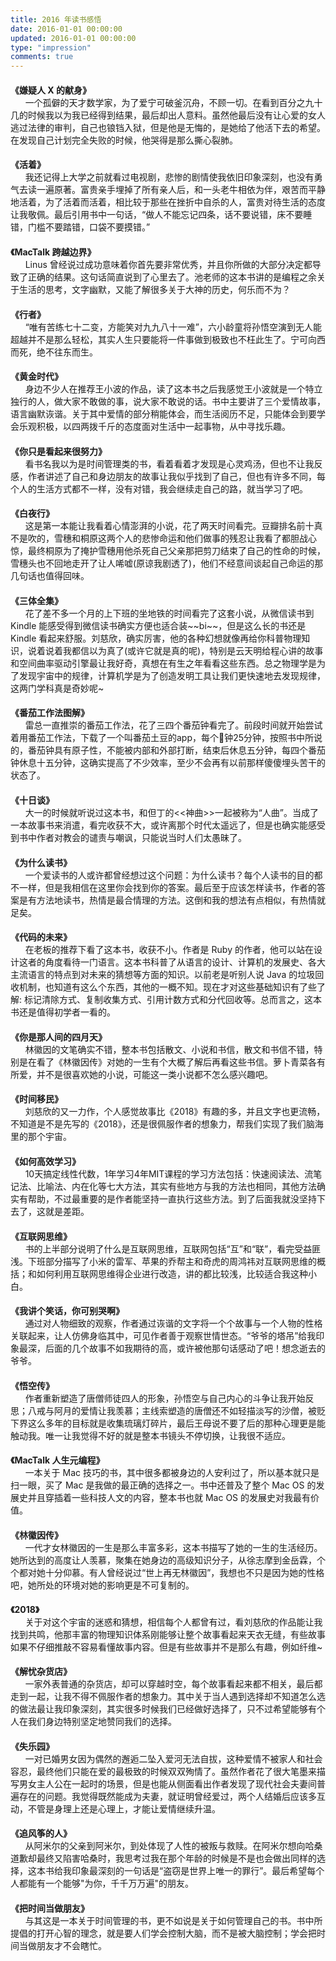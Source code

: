```yaml
---
title: 2016 年读书感悟
date: 2016-01-01 00:00:00
updated: 2016-01-01 00:00:00
type: "impression"
comments: true
---
```


<style>
.post-title {
  display: none !important;
}
.posts-expand {
  padding-top: 0px !important;
}
h4{
  margin-bottom: 0px !important;
}
</style>

<h4 id="嫌疑人 X 的献身">《嫌疑人 X 的献身》</h4>&nbsp;&nbsp;&nbsp;&nbsp;&nbsp;&nbsp;一个孤僻的天才数学家，为了爱宁可破釜沉舟，不顾一切。在看到百分之九十几的时候我以为我已经得到结果，最后却出人意料。虽然他最后没有让心爱的女人逃过法律的审判，自己也锒铛入狱，但是他是无悔的，是她给了他活下去的希望。在发现自己计划完全失败的时候，他哭得是那么撕心裂肺。

<h4 id="活着">《活着》</h4>&nbsp;&nbsp;&nbsp;&nbsp;&nbsp;&nbsp;我还记得上大学之前就看过电视剧，悲惨的剧情使我依旧印象深刻，也没有勇气去读一遍原著。富贵亲手埋掉了所有亲人后，和一头老牛相依为伴，艰苦而平静地活着，为了活着而活着，相比较于那些在挫折中自杀的人，富贵对待生活的态度让我敬佩。最后引用书中一句话，“做人不能忘记四条，话不要说错，床不要睡错，门槛不要踏错，口袋不要摸错。” 

<h4 id="MacTalk 跨越边界">《MacTalk 跨越边界》</h4>&nbsp;&nbsp;&nbsp;&nbsp;&nbsp;&nbsp;Linus 曾经说过成功意味着你首先要非常优秀，并且你所做的大部分决定都导致了正确的结果。这句话简直说到了心里去了。池老师的这本书讲的是编程之余关于生活的思考，文字幽默，又能了解很多关于大神的历史，何乐而不为？

<h4 id="行者">《行者》</h4>&nbsp;&nbsp;&nbsp;&nbsp;&nbsp;&nbsp;“唯有苦练七十二变，方能笑对九九八十一难”，六小龄童将孙悟空演到无人能超越并不是那么轻松，其实人生只要能将一件事做到极致也不枉此生了。宁可向西而死，绝不往东而生。

<h4 id="黄金时代">《黄金时代》</h4>&nbsp;&nbsp;&nbsp;&nbsp;&nbsp;&nbsp;身边不少人在推荐王小波的作品，读了这本书之后我感觉王小波就是一个特立独行的人，做大家不敢做的事，说大家不敢说的话。书中主要讲了三个爱情故事，语言幽默诙谐。关于其中爱情的部分稍能体会，而生活阅历不足，只能体会到要学会乐观积极，以四两拨千斤的态度面对生活中一起事物，从中寻找乐趣。

<h4 id="你只是看起来很努力">《你只是看起来很努力》</h4>&nbsp;&nbsp;&nbsp;&nbsp;&nbsp;&nbsp;看书名我以为是时间管理类的书，看着看着才发现是心灵鸡汤，但也不让我反感，作者讲述了自己和身边朋友的故事让我似乎找到了自己，但也有许多不同，每个人的生活方式都不一样，没有对错，我会继续走自己的路，就当学习了吧。

<h4 id="白夜行">《白夜行》</h4>&nbsp;&nbsp;&nbsp;&nbsp;&nbsp;&nbsp;这是第一本能让我看着心情澎湃的小说，花了两天时间看完。豆瓣排名前十真不是吹的，雪穗和桐原这两个人的悲惨命运和他们做事的残忍让我看了都胆战心惊，最终桐原为了掩护雪穗用他杀死自己父亲那把剪刀结束了自己的性命的时候，雪穗头也不回地走开了让人唏嘘(原谅我剧透了)，他们不经意间谈起自己命运的那几句话也值得回味。

<h4 id="三体全集">《三体全集》</h4>&nbsp;&nbsp;&nbsp;&nbsp;&nbsp;&nbsp;花了差不多一个月的上下班的坐地铁的时间看完了这套小说，从微信读书到 Kindle 能感受得到微信读书确实方便也适合装~~bi~~，但是这么长的书还是 Kindle 看起来舒服。刘慈欣，确实厉害，他的各种幻想就像再给你科普物理知识，说着说着我都信以为真了(或许它就是真的呢)，特别是云天明给程心讲的故事和空间曲率驱动引擎最让我好奇，真想在有生之年看看这些东西。总之物理学是为了发现宇宙中的规律，计算机学是为了创造发明工具让我们更快速地去发现规律，这两门学科真是奇妙呢~

<h4 id="番茄工作法图解">《番茄工作法图解》</h4>&nbsp;&nbsp;&nbsp;&nbsp;&nbsp;&nbsp;雷总一直推崇的番茄工作法，花了三四个番茄钟看完了。前段时间就开始尝试着用番茄工作法，下载了一个叫番茄土豆的app，每个🍅钟25分钟，按照书中所说的，番茄钟具有原子性，不能被内部和外部打断，结束后休息五分钟，每四个番茄钟休息十五分钟，这确实提高了不少效率，至少不会再有以前那样傻傻埋头苦干的状态了。

<h4 id="十日谈">《十日谈》</h4>&nbsp;&nbsp;&nbsp;&nbsp;&nbsp;&nbsp;大一的时候就听说过这本书，和但丁的<<神曲>>一起被称为“人曲”。当成了一本故事书来消遣，看完收获不大，或许离那个时代太遥远了，但是也确实能感受到书中作者对教会的谴责与嘲讽，只能说当时人们太愚昧了。

<h4 id="为什么读书">《为什么读书》</h4>&nbsp;&nbsp;&nbsp;&nbsp;&nbsp;&nbsp;一个爱读书的人或许都曾经想过这个问题：为什么读书？每个人读书的目的都不一样，但是我相信在这里你会找到你的答案。最后至于应该怎样读书，作者的答案是有方法地读书，热情是最合情理的方法。这倒和我的想法有点相似，有热情就足矣。

<h4 id="代码的未来">《代码的未来》</h4>&nbsp;&nbsp;&nbsp;&nbsp;&nbsp;&nbsp;在老板的推荐下看了这本书，收获不小。作者是 Ruby 的作者，他可以站在设计这者的角度看待一门语言。这本书科普了从语言的设计、计算机的发展史、各大主流语言的特点到对未来的猜想等方面的知识。以前老是听别人说 Java 的垃圾回收机制，也知道有这么个东西，其他的一概不知。现在才对这些基础知识有了些了解: 标记清除方式、复制收集方式、引用计数方式和分代回收等。总而言之，这本书还是值得初学者一看的。

<h4 id="你是那人间的四月天">《你是那人间的四月天》</h4>&nbsp;&nbsp;&nbsp;&nbsp;&nbsp;&nbsp;林徽因的文笔确实不错，整本书包括散文、小说和书信，散文和书信不错，特别是在看了《林徽因传》对她的一生有个大概了解后再看这些书信。萝卜青菜各有所爱，并不是很喜欢她的小说，可能这一类小说都不怎么感兴趣吧。

<h4 id="时间移民">《时间移民》</h4>&nbsp;&nbsp;&nbsp;&nbsp;&nbsp;&nbsp;刘慈欣的又一力作，个人感觉故事比《2018》有趣的多，并且文字也更流畅，不知道是不是先写的《2018》，还是很佩服作者的想象力，帮我们实现了我们脑海里的那个宇宙。

<h4 id="如何高效学习">《如何高效学习》</h4>&nbsp;&nbsp;&nbsp;&nbsp;&nbsp;&nbsp;10天搞定线性代数，1年学习4年MIT课程的学习方法包括：快速阅读法、流笔记法、比喻法、内在化等七大方法，其实有些地方与我的方法也相同，其他方法确实有帮助，不过最重要的是作者能坚持一直执行这些方法。到了后面我就没坚持下去了，这就是差距。

<h4 id="互联网思维">《互联网思维》</h4>&nbsp;&nbsp;&nbsp;&nbsp;&nbsp;&nbsp;书的上半部分说明了什么是互联网思维，互联网包括“互”和“联”，看完受益匪浅。下班部分描写了小米的雷军、苹果的乔帮主和奇虎的周鸿祎对互联网思维的概括；和如何利用互联网思维得企业进行改造，讲的都比较浅，比较适合我这种小白。

<h4 id="我讲个笑话，你可别哭啊">《我讲个笑话，你可别哭啊》</h4>&nbsp;&nbsp;&nbsp;&nbsp;&nbsp;&nbsp;通过对人物细致的观察，作者通过诙谐的文字将一个个故事与一个人物的性格关联起来，让人仿佛身临其中，可见作者善于观察世情世态。“爷爷的塔吊”给我印象最深，后面的几个故事不如我期待的高，或许被他那句话感动了吧！想念逝去的爷爷。

<h4 id="悟空传">《悟空传》</h4>&nbsp;&nbsp;&nbsp;&nbsp;&nbsp;&nbsp;作者重新塑造了唐僧师徒四人的形象，孙悟空与自己内心的斗争让我开始反思；八戒与阿月的爱情让我羡慕；主线索塑造的唐僧还不如轻描淡写的沙僧，被贬下界这么多年的目标就是收集琉璃灯碎片，最后王母说不要了后的那种心理更是能触动我。唯一让我觉得不好的就是整本书镜头不停切换，让我很不适应。

<h4 id="MacTalk 人生元编程">《MacTalk 人生元编程》</h4>&nbsp;&nbsp;&nbsp;&nbsp;&nbsp;&nbsp;一本关于 Mac 技巧的书，其中很多都被身边的人安利过了，所以基本就只是扫一眼，买了 Mac 是我做的最正确的选择之一。书中还普及了整个 Mac OS 的发展史并且穿插着一些科技人文的内容，整本书也就 Mac OS 的发展史对我最有价值。

<h4 id="林徽因传">《林徽因传》</h4>&nbsp;&nbsp;&nbsp;&nbsp;&nbsp;&nbsp;一代才女林徽因的一生是那么丰富多彩，这本书描写了她的一生的生活经历。她所达到的高度让人羡慕，聚集在她身边的高级知识分子，从徐志摩到金岳霖，个个都对她十分仰慕。有人曾经说过“世上再无林徽因”，我想也不只是因为她的性格吧，她所处的环境对她的影响更是不可复制的。

<h4 id="2018">《2018》</h4>&nbsp;&nbsp;&nbsp;&nbsp;&nbsp;&nbsp;关于对这个宇宙的迷惑和猜想，相信每个人都曾有过，看刘慈欣的作品能让我找到共鸣，他那丰富的物理知识体系刚能够让整个故事看起来天衣无缝，有些故事如果不仔细推敲不容易看懂故事内容。但是有些故事并不是那么有趣，例如纤维~

<h4 id="解忧杂货店">《解忧杂货店》</h4>&nbsp;&nbsp;&nbsp;&nbsp;&nbsp;&nbsp;一家外表普通的杂货店，却可以穿越时空，每个故事看起来都不相关，最后都走到一起，让我不得不佩服作者的想象力。其中关于当人遇到选择却不知道怎么选的做法最让我印象深刻，其实很多时候我们已经做好选择了，只不过希望能够有个人在我们身边特别坚定地赞同我们的选择。

<h4 id="失乐园">《失乐园》</h4>&nbsp;&nbsp;&nbsp;&nbsp;&nbsp;&nbsp;一对已婚男女因为偶然的邂逅二坠入爱河无法自拔，这种爱情不被家人和社会容忍，最终他们只能在爱的最极致的时候双双殉情了。虽然作者花了很大笔墨来描写男女主人公在一起时的场景，但是也能从侧面看出作者发现了现代社会夫妻间普遍存在的问题。我觉得既然能成为夫妻，就证明曾经爱过，两个人结婚后应该多互动，不管是身理上还是心理上，才能让爱情继续升温。

<h4 id="追风筝的人">《追风筝的人》</h4>&nbsp;&nbsp;&nbsp;&nbsp;&nbsp;&nbsp;从阿米尔的父亲到阿米尔，到处体现了人性的被叛与救赎。在阿米尔想向哈桑道歉却最终又陷害哈桑时，我思考过我在那个年龄的时候是不是也会做出同样的选择，这本书给我印象最深刻的一句话是“盗窃是世界上唯一的罪行”。最后希望每个人都能有一个能够"为你，千千万万遍"的朋友。

<h4 id="把时间当做朋友">《把时间当做朋友》</h4>&nbsp;&nbsp;&nbsp;&nbsp;&nbsp;&nbsp;与其这是一本关于时间管理的书，更不如说是关于如何管理自己的书。书中所提倡的打开心智的理念，就是要人们学会控制大脑，而不是被大脑控制；学会把时间当做朋友才不会瞎忙。